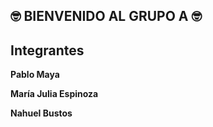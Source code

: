## 🤓 BIENVENIDO AL GRUPO A 🤓

## Integrantes

**Pablo Maya**

**María Julia Espinoza**

**Nahuel Bustos**